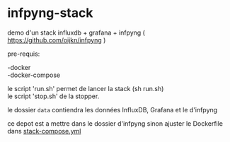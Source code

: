 # infpyng-stack

demo d'un stack influxdb + grafana + infpyng ( https://github.com/oijkn/infpyng )

pre-requis:

-docker  
-docker-compose

le script 'run.sh' permet de lancer la stack (sh run.sh)  
le script 'stop.sh' de la stopper.

le dossier `data` contiendra les données InfluxDB, Grafana et le d'infpyng

ce depot est a mettre dans le dossier d'infpyng sinon ajuster le Dockerfile dans [stack-compose.yml](stack-compose.yml)


